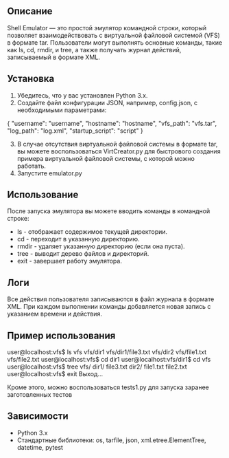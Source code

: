 ## Описание

Shell Emulator — это простой эмулятор командной строки, который позволяет взаимодействовать с виртуальной файловой системой (VFS) в формате tar. Пользователи могут выполнять основные команды, такие как ls, cd, rmdir, и tree, а также получать журнал действий, записываемый в формате XML.

## Установка

1. Убедитесь, что у вас установлен Python 3.x.
2. Создайте файл конфигурации JSON, например, config.json, с необходимыми параметрами:

{
    "username": "username",
    "hostname": "hostname",
    "vfs_path": "vfs.tar",
    "log_path": "log.xml",
    "startup_script": "script"
}

3. В случае отсутствия виртуальной файловой системы в формате tar, вы можете воспользоваться VirtCreator.py для быстрового создания примера виртуальной файловой системы, с которой можно работать.
4. Запустите emulator.py

## Использование
После запуска эмулятора вы можете вводить команды в командной строке:

- ls - отображает содержимое текущей директории.
- cd <path> - переходит в указанную директорию.
- rmdir <path> - удаляет указанную директорию (если она пуста).
- tree - выводит дерево файлов и директорий.
- exit - завершает работу эмулятора.

## Логи
Все действия пользователя записываются в файл журнала в формате XML. При каждом выполнении команды добавляется новая запись с указанием времени и действия.

## Пример использования

user@localhost:vfs$ ls
vfs
vfs/dir1
vfs/dir1/file3.txt
vfs/dir2
vfs/file1.txt
vfs/file2.txt
user@localhost:vfs$ cd dir1
user@localhost:vfs/dir1$ cd vfs
user@localhost:vfs$ tree
vfs/
    dir1/
        file3.txt
    dir2/
    file1.txt
    file2.txt
user@localhost:vfs$ exit
Выход...

Кроме этого, можно воспользоваться tests1.py для запуска заранее заготовленных тестов
## Зависимости
- Python 3.x
- Стандартные библиотеки: os, tarfile, json, xml.etree.ElementTree, datetime, pytest

